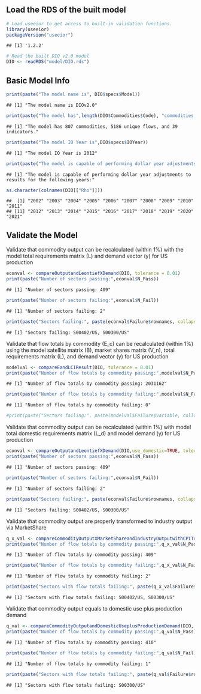 ## Load the RDS of the built model

``` r
# Load useeior to get access to built-in validation functions.
library(useeior)
packageVersion("useeior")
```

    ## [1] '1.2.2'

``` r
# Read the built DIO v2.0 model
DIO <- readRDS("model/DIO.rds")
```

## Basic Model Info

``` r
print(paste("The model name is", DIO$specs$Model))
```

    ## [1] "The model name is DIOv2.0"

``` r
print(paste("The model has",length(DIO$Commodities$Code), "commodities,", length(DIO$SatelliteTables$flows$Flowable), "unique flows, and",length(DIO$Indicators$meta$Name), "indicators."))
```

    ## [1] "The model has 807 commodities, 5186 unique flows, and 39 indicators."

``` r
print(paste("The model IO Year is",DIO$specs$IOYear))
```

    ## [1] "The model IO Year is 2012"

``` r
print(paste("The model is capable of performing dollar year adjustments to results for the following years:" ))
```

    ## [1] "The model is capable of performing dollar year adjustments to results for the following years:"

``` r
as.character(colnames(DIO[["Rho"]]))
```

    ##  [1] "2002" "2003" "2004" "2005" "2006" "2007" "2008" "2009" "2010" "2011"
    ## [11] "2012" "2013" "2014" "2015" "2016" "2017" "2018" "2019" "2020" "2021"

## Validate the Model

Validate that commodity output can be recalculated (within 1%) with the
model total requirements matrix (L) and demand vector (y) for US
production

``` r
econval <- compareOutputandLeontiefXDemand(DIO, tolerance = 0.01)
print(paste("Number of sectors passing:",econval$N_Pass))
```

    ## [1] "Number of sectors passing: 409"

``` r
print(paste("Number of sectors failing:",econval$N_Fail))
```

    ## [1] "Number of sectors failing: 2"

``` r
print(paste("Sectors failing:", paste(econval$Failure$rownames, collapse = ", ")))
```

    ## [1] "Sectors failing: S00402/US, S00300/US"

Validate that flow totals by commodity (E_c) can be recalculated (within
1%) using the model satellite matrix (B), market shares matrix (V_n),
total requirements matrix (L), and demand vector (y) for US production

``` r
modelval <- compareEandLCIResult(DIO, tolerance = 0.01)
print(paste("Number of flow totals by commodity passing:",modelval$N_Pass))
```

    ## [1] "Number of flow totals by commodity passing: 2031162"

``` r
print(paste("Number of flow totals by commodity failing:",modelval$N_Fail))
```

    ## [1] "Number of flow totals by commodity failing: 0"

``` r
#print(paste("Sectors failing:", paste(modelval$Failure$variable, collapse = ", ")))
```

Validate that commodity output can be recalculated (within 1%) with
model total domestic requirements matrix (L_d) and model demand (y) for
US production

``` r
econval <- compareOutputandLeontiefXDemand(DIO,use_domestic=TRUE, tolerance = 0.01)
print(paste("Number of sectors passing:",econval$N_Pass))
```

    ## [1] "Number of sectors passing: 409"

``` r
print(paste("Number of sectors failing:",econval$N_Fail))
```

    ## [1] "Number of sectors failing: 2"

``` r
print(paste("Sectors failing:", paste(econval$Failure$rownames, collapse = ", ")))
```

    ## [1] "Sectors failing: S00402/US, S00300/US"

Validate that commodity output are properly transformed to industry
output via MarketShare

``` r
q_x_val <- compareCommodityOutputXMarketShareandIndustryOutputwithCPITransformation(DIO, tolerance = 0.01)
print(paste("Number of flow totals by commodity passing:",q_x_val$N_Pass))
```

    ## [1] "Number of flow totals by commodity passing: 409"

``` r
print(paste("Number of flow totals by commodity failing:",q_x_val$N_Fail))
```

    ## [1] "Number of flow totals by commodity failing: 2"

``` r
print(paste("Sectors with flow totals failing:", paste(q_x_val$Failure$rownames, collapse = ", ")))
```

    ## [1] "Sectors with flow totals failing: S00402/US, S00300/US"

Validate that commodity output equals to domestic use plus production
demand

``` r
q_val <- compareCommodityOutputandDomesticUseplusProductionDemand(DIO, tolerance = 0.01)
print(paste("Number of flow totals by commodity passing:",q_val$N_Pass))
```

    ## [1] "Number of flow totals by commodity passing: 410"

``` r
print(paste("Number of flow totals by commodity failing:",q_val$N_Fail))
```

    ## [1] "Number of flow totals by commodity failing: 1"

``` r
print(paste("Sectors with flow totals failing:", paste(q_val$Failure$rownames, collapse = ", ")))
```

    ## [1] "Sectors with flow totals failing: S00300/US"
